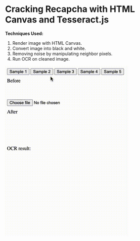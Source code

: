 # Cracking Recapcha with HTML Canvas and Tesseract.js

**Techniques Used:**
1. Render image with HTML Canvas.
2. Convert image into black and white.
3. Removing noise by manipulating neighbor pixels.
2. Run OCR on cleaned image. 

![demo](https://github.com/kennychu0510/recapcha_hack/blob/main/recapcha_hack_demo.gif)
